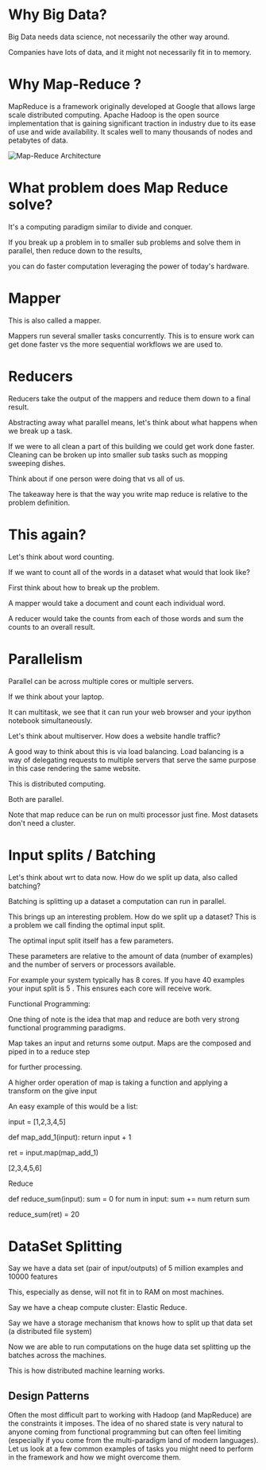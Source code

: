 Why Big Data?
=======================================

Big Data needs data science, not necessarily the other way around.

Companies have lots of data, and it might not necessarily fit in to memory.


# Why Map-Reduce ?

MapReduce is a framework originally developed at Google that allows large scale distributed computing. Apache Hadoop is the open source implementation that is gaining significant traction in industry due to its ease of use and wide availability.  It scales well to many thousands of nodes and petabytes of data. 

![Map-Reduce Architecture](https://developers.google.com/appengine/docs/python/images/mapreduce_mapshuffle.png)

What problem does Map Reduce solve?
=========================================== 

It's a computing paradigm similar to divide and conquer.

If you break up a problem in to smaller sub problems and solve them in parallel, then reduce down to the results,

you can do faster computation leveraging the power of today's hardware.



Mapper
=========================

This is also called a mapper.

Mappers run several smaller tasks concurrently. This is to ensure work can get done faster vs the more sequential workflows we are used to.


Reducers
=========================

Reducers take the output of the mappers and reduce them down to a final result. 





Abstracting away what parallel means, let's think about what happens when we break up a task.

If we were to all clean a part of this building we could get work done faster. Cleaning can be broken up into smaller sub tasks such as mopping sweeping dishes.

Think about if one person were doing that vs all of us.

The takeaway here is that the way you write map reduce is relative to the problem definition.


This again?
==========================

Let's think about word counting. 

If we want to count all of the words in a dataset what would that look like?

First think about how to break up the problem.

A mapper would take a document and count each individual word.

A reducer would take the counts from each of those words and sum the counts to an overall result.


Parallelism
===================================

Parallel can be across multiple cores or multiple servers.

If we think about your laptop.

It can multitask, we see that it can run your web browser and your ipython notebook simultaneously.

Let's think about multiserver. How does a website handle traffic?

A good way to think about this is via load balancing. Load balancing is a way of delegating requests to multiple servers that serve the same purpose in this case rendering the same website. 

This is distributed computing.

Both are parallel.


Note that map reduce can be run on multi processor just fine. Most datasets don't need a cluster.



Input splits / Batching
========================================

Let's think about wrt to data now. How do we split up data, also called batching?

Batching is splitting up a dataset a computation can run in parallel.

This brings up an interesting problem. How do we split up a dataset? This is a problem we call finding the optimal input split. 

The optimal input split itself has a few parameters. 

These parameters are relative to the amount of data (number of examples) and the number of servers or processors available.

For example your system typically has 8 cores. If you have 40 examples your input split is 5 . This ensures each core will receive work.


Functional Programming:

One thing of note is the idea that map and reduce are both very strong functional programming paradigms.

Map takes an input and returns some output. Maps are the composed and piped in to a reduce step

for further processing.

A higher order operation of map is taking a function and applying a transform on the give input

An easy example of this would be a list:

input = [1,2,3,4,5]


def map_add_1(input):
     return input + 1

ret = input.map(map_add_1)

[2,3,4,5,6]


Reduce 

def reduce_sum(input):
    sum = 0
   for num in input:
       sum += num
    return sum

reduce_sum(ret) = 20



DataSet Splitting
======================================

Say we have a data set (pair of input/outputs) of 5 million examples and 10000 features

This, especially as dense, will not fit in to RAM on most machines.

Say we have a cheap compute cluster: Elastic Reduce.

Say we have a storage mechanism that  knows how to split up that data set (a distributed file system)

Now we are able to run computations on the huge data set splitting up the batches across the machines.

This is how distributed machine learning works.

## Design Patterns

Often the most difficult part to working with Hadoop (and MapReduce) are the constraints it imposes.  The idea of no shared state is very natural to anyone coming from functional programming but can often feel limiting (especially if you come from the multi-paradigm land of modern languages).  Let us look at a few common examples of tasks you might need to perform in the framework and how we might overcome them.
